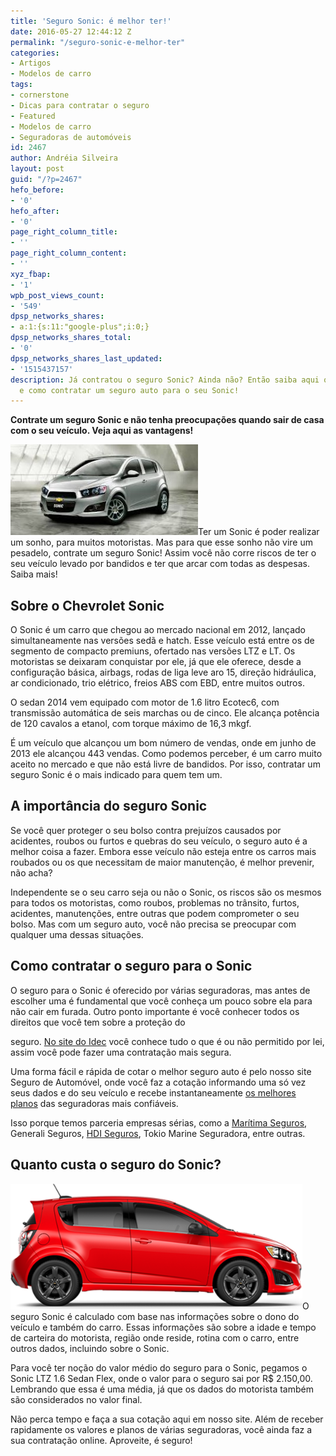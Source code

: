 ```yaml
---
title: 'Seguro Sonic: é melhor ter!'
date: 2016-05-27 12:44:12 Z
permalink: "/seguro-sonic-e-melhor-ter"
categories:
- Artigos
- Modelos de carro
tags:
- cornerstone
- Dicas para contratar o seguro
- Featured
- Modelos de carro
- Seguradoras de automóveis
id: 2467
author: Andréia Silveira
layout: post
guid: "/?p=2467"
hefo_before:
- '0'
hefo_after:
- '0'
page_right_column_title:
- ''
page_right_column_content:
- ''
xyz_fbap:
- '1'
wpb_post_views_count:
- '549'
dpsp_networks_shares:
- a:1:{s:11:"google-plus";i:0;}
dpsp_networks_shares_total:
- '0'
dpsp_networks_shares_last_updated:
- '1515437157'
description: Já contratou o seguro Sonic? Ainda não? Então saiba aqui quais as vantagens
  e como contratar um seguro auto para o seu Sonic!
---
```


**Contrate um seguro Sonic e não tenha preocupações quando sair de casa com o seu veículo. Veja aqui as vantagens!**

<a href="/wp-content/uploads/2016/05/sonic.jpg" rel="attachment wp-att-2468"><img class="alignleft wp-image-2468 size-medium" title="Seguro Sonic: é melhor ter!" src="/wp-content/uploads/2016/05/sonic-300x145.jpg" alt="Seguro Sonic: é melhor ter!" width="300" height="145" /></a>Ter um Sonic é poder realizar um sonho, para muitos motoristas. Mas para que esse sonho não vire um pesadelo, contrate um seguro Sonic! Assim você não corre riscos de ter o seu veículo levado por bandidos e ter que arcar com todas as despesas. Saiba mais!

## Sobre o Chevrolet Sonic

O Sonic é um carro que chegou ao mercado nacional em 2012, lançado simultaneamente nas versões sedã e hatch. Esse veículo está entre os de segmento de compacto premiuns, ofertado nas versões LTZ e LT. Os motoristas se deixaram conquistar por ele, já que ele oferece, desde a configuração básica, airbags, rodas de liga leve aro 15, direção hidráulica, ar condicionado, trio elétrico, freios ABS com EBD, entre muitos outros.

O sedan 2014 vem equipado com motor de 1.6 litro Ecotec6, com transmissão automática de seis marchas ou de cinco. Ele alcança potência de 120 cavalos a etanol, com torque máximo de 16,3 mkgf.

É um veículo que alcançou um bom número de vendas, onde em junho de 2013 ele alcançou 443 vendas. Como podemos perceber, é um carro muito aceito no mercado e que não está livre de bandidos. Por isso, contratar um seguro Sonic é o mais indicado para quem tem um.

## A importância do seguro Sonic

Se você quer proteger o seu bolso contra prejuízos causados por acidentes, roubos ou furtos e quebras do seu veículo, o seguro auto é a melhor coisa a fazer. Embora esse veículo não esteja entre os carros mais roubados ou os que necessitam de maior manutenção, é melhor prevenir, não acha?

Independente se o seu carro seja ou não o Sonic, os riscos são os mesmos para todos os motoristas, como roubos, problemas no trânsito, furtos, acidentes, manutenções, entre outras que podem comprometer o seu bolso. Mas com um seguro auto, você não precisa se preocupar com qualquer uma dessas situações.

## Como contratar o seguro para o Sonic

O seguro para o Sonic é oferecido por várias seguradoras, mas antes de escolher uma é fundamental que você conheça um pouco sobre ela para não cair em furada. Outro ponto importante é você conhecer todos os direitos que você tem sobre a proteção do

seguro. <a href="http://www.idec.org.br/consultas/dicas-e-direitos/seguro-de-automoveis-saiba-mais-sobre-o-servico-antes-de-contratar" target="_blank">No site do Idec</a> você conhece tudo o que é ou não permitido por lei, assim você pode fazer uma contratação mais segura.

Uma forma fácil e rápida de cotar o melhor seguro auto é pelo nosso site Seguro de Automóvel, onde você faz a cotação informando uma só vez seus dados e do seu veículo e recebe instantaneamente <a href="/dicas-melhor-seguro-auto" target="_blank">os melhores planos</a> das seguradoras mais confiáveis.

Isso porque temos parceria empresas sérias, como a <a href="/maritima-seguros-auto/" target="_blank">Marítima Seguros</a>, Generali Seguros, <a href="/hdi-seguros-auto/" target="_blank">HDI Seguros</a>, Tokio Marine Seguradora, entre outras.

## Quanto custa o seguro do Sonic?

<a href="/wp-content/uploads/2016/05/sonic2.png" rel="attachment wp-att-2469"><img class="alignleft wp-image-2469" title="Seguro Sonic: é melhor ter!" src="/wp-content/uploads/2016/05/sonic2.png" alt="Seguro Sonic: é melhor ter!" width="467" height="201" /></a>O seguro Sonic é calculado com base nas informações sobre o dono do veículo e também do carro. Essas informações são sobre a idade e tempo de carteira do motorista, região onde reside, rotina com o carro, entre outros dados, incluindo sobre o Sonic.

Para você ter noção do valor médio do seguro para o Sonic, pegamos o Sonic LTZ 1.6 Sedan Flex, onde o valor para o seguro sai por R$ 2.150,00. Lembrando que essa é uma média, já que os dados do motorista também são considerados no valor final.

Não perca tempo e faça a sua cotação aqui em nosso site. Além de receber rapidamente os valores e planos de várias seguradoras, você ainda faz a sua contratação online. Aproveite, é seguro!